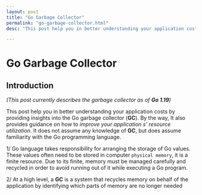 ```yaml
---
layout: post
title: "Go Garbage Collector"
permalink: "go-garbage-collector.html"
desc: "This post help you in better understanding your application costs by providing insights into the Go garbage collector. By the way, It also provides guidance on how to improve your application s' resource utilization"

---
```


# Go Garbage Collector

## Introduction

*(This post currently describes the garbage collector as of **Go 1.19**)*

This post help you in better understanding your application costs by providing insights into the Go garbage collector (**GC**). By the way, It also provides guidance on how to *improve your application s' resource utilization*. It does not assume any knowledge of **GC**, but does assume familiarity with the Go programming language.

1/ Go language takes responsibility for arranging the storage of Go values. These values often need to be stored in computer `physical memory`, it is a finite resource. Due to its finite, memory must be managed carefully and recycled in order to avoid running out of it while executing a Go program.

2/ At a high level, a **GC** is a system that recycles memory on behalf of the application by identifying which parts of memory are no longer needed